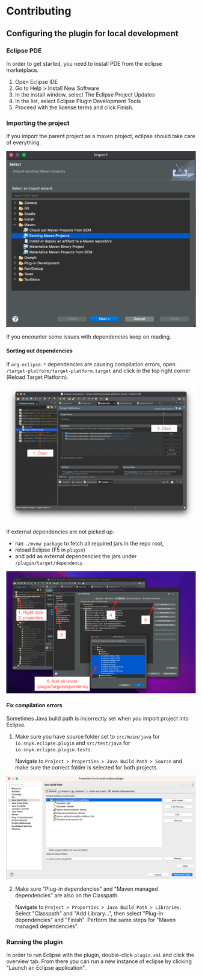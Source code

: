 # Contributing

## Configuring the plugin for local development

### Eclipse PDE

In order to get started, you need to install PDE from the eclipse
marketplace.

1. Open Eclipse IDE
2. Go to Help > Install New Software
3. In the install window, select The Eclipse Project Updates
4. In the list, select Eclipse Plugin Development Tools
5. Proceed with the license terms and click Finish.

### Importing the project

If you import the parent project as a maven project, eclipse should take care of everything.

![](docs/import-maven.png "Import maven project")

If you encounter some issues with dependencies keep on reading.

#### Sorting out dependencies

If `org.eclipse.*` dependencies are causing compilation errors, open `/target-platform/target-platform.target` and click in the top right corner (Reload Target Platform).

![](docs/target-platform.png "Target Platform Libraries")

If external dependencies are not picked up:
- run `./mvnw package` to fetch all required jars in the repo root,
- reload Eclipse (F5 in `plugin`)
- and add as external dependencies the jars under `/plugin/target/dependency`

![](docs/add-jars.png "Adding External Dependencies")

#### Fix compilation errors
Sometimes Java build path is incorrectly set when you import project into Eclipse.

1. Make sure you have source folder set to `src/main/java` for `io.snyk.eclipse.plugin` and `src/test/java` for `io.snyk.eclipse.plugin.tests`.

    Navigate to `Project > Properties > Java Build Path > Source` and make sure the correct folder is selected for both projects.

![](docs/source-path.png "Java Build Path: Source Folder")

2. Make sure "Plug-in dependencies" and "Maven managed dependencies" are also on the Classpath.

    Navigate to `Project > Properties > Java Build Path > Libraries`. Select "Classpath" and "Add Library...", then select "Plug-in dependencies" and "Finish". Perform the same steps for "Maven managed dependencies".


### Running the plugin

In order to run Eclipse with the plugin, double-click `plugin.xml`
and click the overview tab. From there you can run a new instance of
eclipse by clicking "Launch an Eclipse application".

